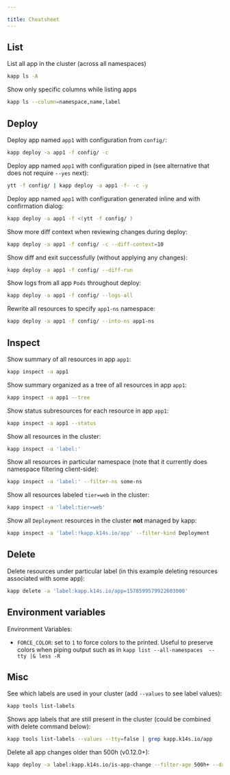 ```yaml
---

title: Cheatsheet
---
```



## List

List all app in the cluster (across all namespaces)

```bash
kapp ls -A
```

Show only specific columns while listing apps

```bash
kapp ls --column=namespace,name,label
```

## Deploy

Deploy app named `app1` with configuration from `config/`:

```bash
kapp deploy -a app1 -f config/ -c
```

Deploy app named `app1` with configuration piped in (see alternative that does not require `--yes` next):

```bash
ytt -f config/ | kapp deploy -a app1 -f- -c -y
```

Deploy app named `app1` with configuration generated inline and with confirmation dialog:

```bash
kapp deploy -a app1 -f <(ytt -f config/ )
```

Show more diff context when reviewing changes during deploy:

```bash
kapp deploy -a app1 -f config/ -c --diff-context=10
```

Show diff and exit successfully (without applying any changes):

```bash
kapp deploy -a app1 -f config/ --diff-run
```

Show logs from all app `Pods` throughout deploy:

```bash
kapp deploy -a app1 -f config/ --logs-all
```

Rewrite all resources to specify `app1-ns` namespace:

```bash
kapp deploy -a app1 -f config/ --into-ns app1-ns
```

## Inspect

Show summary of all resources in app `app1`:

```bash
kapp inspect -a app1
```

Show summary organized as a tree of all resources in app `app1`:

```bash
kapp inspect -a app1 --tree
```

Show status subresources for each resource in app `app1`:

```bash
kapp inspect -a app1 --status
```

Show all resources in the cluster:

```bash
kapp inspect -a 'label:'
```

Show all resources in particular namespace (note that it currently does namespace filtering client-side):

```bash
kapp inspect -a 'label:' --filter-ns some-ns
```

Show all resources labeled `tier=web` in the cluster:

```bash
kapp inspect -a 'label:tier=web'
```

Show all `Deployment` resources in the cluster **not** managed by kapp:

```bash
kapp inspect -a 'label:!kapp.k14s.io/app' --filter-kind Deployment
```

## Delete

Delete resources under particular label (in this example deleting resources associated with some app):

```bash
kapp delete -a 'label:kapp.k14s.io/app=1578599579922603000'
```

## Environment variables

Environment Variables:
 - `FORCE_COLOR`: set to `1` to force colors to the printed. Useful to preserve colors when piping output such as in `kapp list --all-namespaces  --tty |& less -R`

## Misc

See which labels are used in your cluster (add `--values` to see label values):

```bash
kapp tools list-labels
```

Shows app labels that are still present in the cluster (could be combined with delete command below):
  
```bash
kapp tools list-labels --values --tty=false | grep kapp.k14s.io/app
```

Delete all app changes older than 500h (v0.12.0+):

```bash
kapp deploy -a label:kapp.k14s.io/is-app-change --filter-age 500h+ --dangerous-allow-empty-list-of-resources --apply-ignored
```

